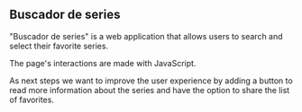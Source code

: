 ## Buscador de series

"Buscador de series" is a web application that allows users to search and select their favorite series.

The page's interactions are made with JavaScript. 

As next steps we want to improve the user experience by adding a button to read more information about the series and have the option to share the list of favorites.

